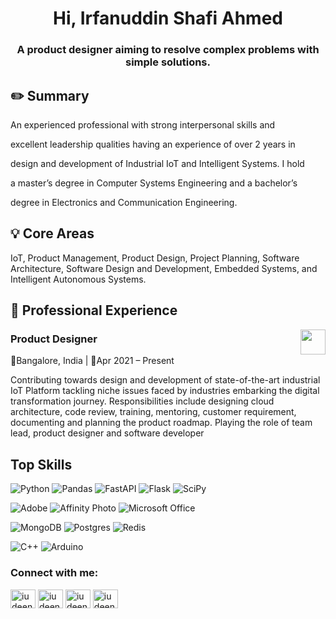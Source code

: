 
  

<h1  align="center">Hi, Irfanuddin Shafi Ahmed</h1>

<h3  align="center">A product designer aiming to resolve complex problems with simple solutions.</h3>

  

<h2  align="left">✏️ Summary</h2>

<p> An experienced professional with strong interpersonal skills and

excellent leadership qualities having an experience of over 2 years in

design and development of Industrial IoT and Intelligent Systems. I hold

a master’s degree in Computer Systems Engineering and a bachelor’s

degree in Electronics and Communication Engineering.

</p>

<h2>💡 Core Areas</h2>

IoT, Product Management, Product Design, Project Planning, Software Architecture, Software Design and Development, Embedded Systems, and Intelligent Autonomous Systems.

  

<h2>💼 Professional Experience</h2>

  

<a  href="https://unifytwin.com"> <img  align='right'  src="https://unifytwin.com/assets/imgs/UT_logo.png"  height="40"></a>

<h3  align="left">Product Designer</h3>

  

<p  align='left'>📍Bangalore, India | 📅Apr 2021 – Present</p>

  

<p>

Contributing towards design and development of state-of-the-art industrial IoT Platform tackling niche issues faced by industries embarking the digital transformation journey. Responsibilities include designing cloud architecture, code review, training, mentoring, customer requirement, documenting and planning the product roadmap. Playing the role of team lead, product designer and software developer

</p>

  

<h2>Top Skills</h2>

![Python](https://img.shields.io/badge/python-3670A0?style=for-the-badge&logo=python&logoColor=ffdd54) ![Pandas](https://img.shields.io/badge/pandas-%23150458.svg?style=for-the-badge&logo=pandas&logoColor=white) ![FastAPI](https://img.shields.io/badge/FastAPI-005571?style=for-the-badge&logo=fastapi) ![Flask](https://img.shields.io/badge/flask-%23000.svg?style=for-the-badge&logo=flask&logoColor=white) ![SciPy](https://img.shields.io/badge/SciPy-%230C55A5.svg?style=for-the-badge&logo=scipy&logoColor=%white)

![Adobe](https://img.shields.io/badge/adobe-%23FF0000.svg?style=for-the-badge&logo=adobe&logoColor=white) ![Affinity Photo](https://img.shields.io/badge/affinityphoto-%237E4DD2.svg?style=for-the-badge&logo=affinity-photo&logoColor=white) ![Microsoft Office](https://img.shields.io/badge/Microsoft_Office-D83B01?style=for-the-badge&logo=microsoft-office&logoColor=white)

![MongoDB](https://img.shields.io/badge/MongoDB-%234ea94b.svg?style=for-the-badge&logo=mongodb&logoColor=white) ![Postgres](https://img.shields.io/badge/postgres-%23316192.svg?style=for-the-badge&logo=postgresql&logoColor=white)  ![Redis](https://img.shields.io/badge/redis-%23DD0031.svg?style=for-the-badge&logo=redis&logoColor=white)

![C++](https://img.shields.io/badge/c++-%2300599C.svg?style=for-the-badge&logo=c%2B%2B&logoColor=white) ![Arduino](https://img.shields.io/badge/-Arduino-00979D?style=for-the-badge&logo=Arduino&logoColor=white)

<h3  align="left">Connect with me:</h3>

<p  align="left">

<a  href="https://twitter.com/iudeen"  target="blank"><img  align="center"  src="https://raw.githubusercontent.com/rahuldkjain/github-profile-readme-generator/master/src/images/icons/Social/twitter.svg"  alt="iudeen"  height="30"  width="40" /></a>
<a  href="https://linkedin.com/in/iudeen"  target="blank"><img  align="center"  src="https://raw.githubusercontent.com/rahuldkjain/github-profile-readme-generator/master/src/images/icons/Social/linked-in-alt.svg"  alt="iudeen"  height="30"  width="40" /></a>
<a  href="https://stackoverflow.com/users/iudeen"  target="blank"><img  align="center"  src="https://raw.githubusercontent.com/rahuldkjain/github-profile-readme-generator/master/src/images/icons/Social/stack-overflow.svg"  alt="iudeen"  height="30"  width="40" /></a>
<a  href="https://instagram.com/iudeen"  target="blank"><img  align="center"  src="https://raw.githubusercontent.com/rahuldkjain/github-profile-readme-generator/master/src/images/icons/Social/instagram.svg"  alt="iudeen"  height="30"  width="40" /></a>

</p>
